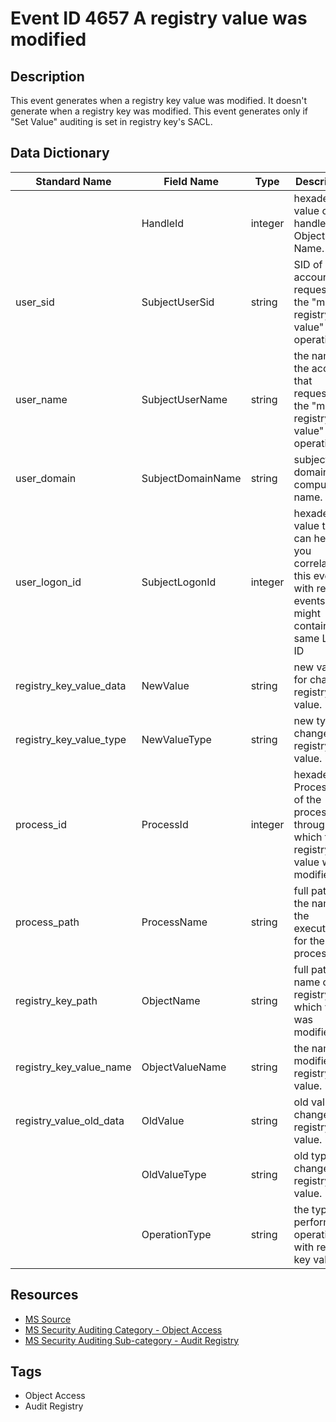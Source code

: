 # Event ID 4657 A registry value was modified

## Description
This event generates when a registry key value was modified. It doesn't generate when a registry key was modified. This event generates only if "Set Value" auditing is set in registry key's SACL.

## Data Dictionary
|Standard Name|Field Name|Type|Description|Sample Value|
|---|---|---|---|---|
||HandleId|integer|hexadecimal value of a handle to Object Name.|0x54|
|user_sid|SubjectUserSid|string|SID of account that requested the "modify registry value" operation.|THEDOMAIN\TheUser|
|user_name|SubjectUserName|string|the name of the account that requested the "modify registry value" operation.|TheUser|
|user_domain|SubjectDomainName|string|subject's domain or computer name.|THEDOMAIN|
|user_logon_id|SubjectLogonId|integer|hexadecimal value that can help you correlate this event with recent events that might contain the same Logon ID|0x364ef|
|registry_key_value_data|NewValue|string|new value for changed registry key value.|Andreas|
|registry_key_value_type|NewValueType|string|new type of changed registry key value.|REG_SZ|
|process_id|ProcessId|integer|hexadecimal Process ID of the process through which the registry key value was modified.|0xec43|
|process_path|ProcessName|string|full path and the name of the executable for the process.|C:\Windows\regedit.exe|
|registry_key_path|ObjectName|string|full path and name of the registry key which value was modified.|\REGISTRY\MACHINE|
|registry_key_value_name|ObjectValueName|string|the name of modified registry key value.|New_Name|
|registry_value_old_data|OldValue|string|old value for changed registry key value.||
||OldValueType|string|old type of changed registry key value.|REG_SZ|
||OperationType|string|the type of performed operation with registry key value.|Existing registry value modified|

## Resources
* [MS Source](https://github.com/MicrosoftDocs/windows-itpro-docs/blob/master/windows/security/threat-protection/auditing/event-4657.md)
* [MS Security Auditing Category - Object Access](https://docs.microsoft.com/en-us/windows/security/threat-protection/auditing/advanced-security-audit-policy-settings#object-access)
* [MS Security Auditing Sub-category - Audit Registry](https://github.com/MicrosoftDocs/windows-itpro-docs/tree/master/windows/security/threat-protection/auditing/audit-registry.md)

## Tags
* Object Access
* Audit Registry